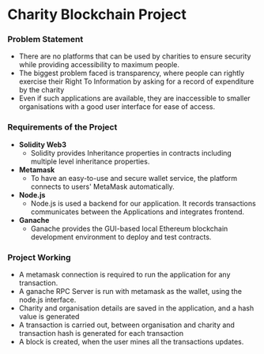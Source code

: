 # Charity Blockchain Project

### Problem Statement
- There are no platforms that can be used by charities to ensure security while providing accessibility to maximum people.
- The biggest problem faced is transparency, where people can rightly exercise their Right To Information by asking for a record of expenditure by the charity
- Even if such applications are available, they are inaccessible to smaller organisations with a good user interface for ease of access.

### Requirements of the Project
 - **Solidity Web3**
	* Solidity provides Inheritance properties in contracts including multiple level inheritance properties.
 - **Metamask**
	* To have an easy-to-use and secure wallet service, the platform connects to users' MetaMask automatically.
 - **Node.js**
	* Node.js is used a backend for our application. It records transactions communicates between the Applications and integrates frontend.
 - **Ganache**
	* Ganache provides the GUI-based local Ethereum blockchain development environment to deploy and test contracts.

### Project Working
* A metamask connection is required to run the application for any transaction.
* A ganache RPC Server is run with metamask as the wallet, using the node.js interface.
* Charity and organisation details are saved in the application, and a hash value is generated
* A transaction is carried out, between organisation and charity and transaction hash is generated for each transaction
* A block is created, when the user mines all the transactions updates.



